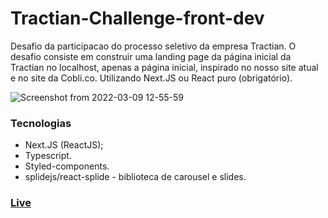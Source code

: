 # Tractian-Challenge-front-dev
Desafio da participacao do processo seletivo da empresa Tractian.
O desafio consiste em construir uma landing page da página inicial da Tractian no localhost, apenas a página inicial, inspirado no nosso site atual e no site da Cobli.co. Utilizando Next.JS ou React puro (obrigatório).

![Screenshot from 2022-03-09 12-55-59](https://user-images.githubusercontent.com/72309855/157429037-61bf887a-0c48-4394-bd5f-c82f5402b9e7.png)



### Tecnologias
  - Next.JS (ReactJS);
  - Typescript.
  - Styled-components.
  - splidejs/react-splide - biblioteca de carousel e slides. 

### <a href="https://tractian-challenge-front-dev.vercel.app/">Live</a>
